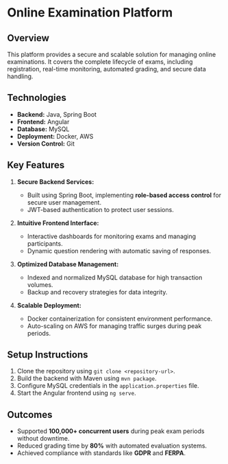 
# Online Examination Platform

## Overview
This platform provides a secure and scalable solution for managing online examinations. It covers the complete lifecycle of exams, including registration, real-time monitoring, automated grading, and secure data handling.

## Technologies
- **Backend:** Java, Spring Boot
- **Frontend:** Angular
- **Database:** MySQL
- **Deployment:** Docker, AWS
- **Version Control:** Git

## Key Features
1. **Secure Backend Services:**
   - Built using Spring Boot, implementing **role-based access control** for secure user management.
   - JWT-based authentication to protect user sessions.

2. **Intuitive Frontend Interface:**
   - Interactive dashboards for monitoring exams and managing participants.
   - Dynamic question rendering with automatic saving of responses.

3. **Optimized Database Management:**
   - Indexed and normalized MySQL database for high transaction volumes.
   - Backup and recovery strategies for data integrity.

4. **Scalable Deployment:**
   - Docker containerization for consistent environment performance.
   - Auto-scaling on AWS for managing traffic surges during peak periods.

## Setup Instructions
1. Clone the repository using `git clone <repository-url>`.
2. Build the backend with Maven using `mvn package`.
3. Configure MySQL credentials in the `application.properties` file.
4. Start the Angular frontend using `ng serve`.

## Outcomes
- Supported **100,000+ concurrent users** during peak exam periods without downtime.
- Reduced grading time by **80%** with automated evaluation systems.
- Achieved compliance with standards like **GDPR** and **FERPA**.
